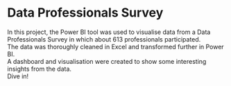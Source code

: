 <h1>Data Professionals Survey</h1>

In this project, the Power BI tool was used to visualise data from a Data Professionals Survey in which about 613 professionals participated.    
The data was thoroughly cleaned in Excel and transformed further in Power BI.  
A dashboard and visualisation were created to show some interesting insights from the data.  
Dive in!  
